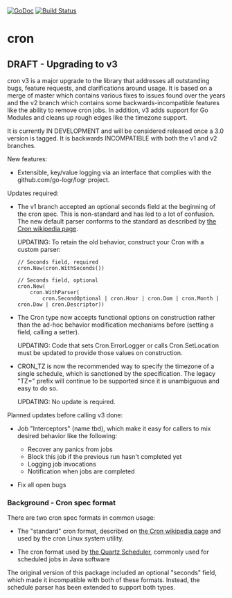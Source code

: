 [![GoDoc](http://godoc.org/github.com/robfig/cron?status.png)](http://godoc.org/github.com/robfig/cron)
[![Build Status](https://travis-ci.org/robfig/cron.svg?branch=master)](https://travis-ci.org/robfig/cron)

# cron

## DRAFT - Upgrading to v3

cron v3 is a major upgrade to the library that addresses all outstanding bugs,
feature requests, and clarifications around usage. It is based on a merge of
master which contains various fixes to issues found over the years and the v2
branch which contains some backwards-incompatible features like the ability to
remove cron jobs. In addition, v3 adds support for Go Modules and cleans up
rough edges like the timezone support.

It is currently IN DEVELOPMENT and will be considered released once a 3.0
version is tagged. It is backwards INCOMPATIBLE with both the v1 and v2
branches.

New features:

- Extensible, key/value logging via an interface that complies with
  the github.com/go-logr/logr project.

Updates required:

- The v1 branch accepted an optional seconds field at the beginning of the cron
  spec. This is non-standard and has led to a lot of confusion. The new default
  parser conforms to the standard as described by [the Cron wikipedia page].

  UPDATING: To retain the old behavior, construct your Cron with a custom
  parser:

      // Seconds field, required
      cron.New(cron.WithSeconds())

      // Seconds field, optional
      cron.New(
          cron.WithParser(
              cron.SecondOptional | cron.Hour | cron.Dom | cron.Month | cron.Dow | cron.Descriptor))

- The Cron type now accepts functional options on construction rather than the
  ad-hoc behavior modification mechanisms before (setting a field, calling a setter).

  UPDATING: Code that sets Cron.ErrorLogger or calls Cron.SetLocation must be
  updated to provide those values on construction.

- CRON_TZ is now the recommended way to specify the timezone of a single
  schedule, which is sanctioned by the specification. The legacy "TZ=" prefix
  will continue to be supported since it is unambiguous and easy to do so.

  UPDATING: No update is required.

Planned updates before calling v3 done:

- Job "Interceptors" (name tbd), which make it easy for callers to mix desired
  behavior like the following:
  - Recover any panics from jobs
  - Block this job if the previous run hasn't completed yet
  - Logging job invocations
  - Notification when jobs are completed

- Fix all open bugs

### Background - Cron spec format

There are two cron spec formats in common usage:

- The "standard" cron format, described on [the Cron wikipedia page] and used by
  the cron Linux system utility.

- The cron format used by [the Quartz Scheduler], commonly used for scheduled
  jobs in Java software

[the Cron wikipedia page]: https://en.wikipedia.org/wiki/Cron
[the Quartz Scheduler]: http://www.quartz-scheduler.org/documentation/quartz-2.x/tutorials/crontrigger.html

The original version of this package included an optional "seconds" field, which
made it incompatible with both of these formats. Instead, the schedule parser
has been extended to support both types.

